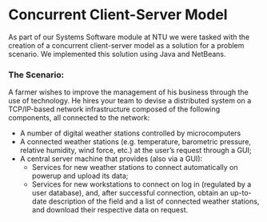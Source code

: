 # Concurrent Client-Server Model
As part of our Systems Software module at NTU we were tasked with the creation of a concurrent client-server model as a solution for a problem scenario. We implemented this solution using Java and NetBeans. 

### The Scenario:
A farmer wishes to improve the management of his business through the use of technology. He hires your team to devise a distributed system on a TCP/IP-based network infrastructure composed of the following components, all connected to the network:
- A number of digital weather stations controlled by microcomputers
- A connected weather stations (e.g. temperature, barometric pressure, relative humidity, wind force, etc.) at the user’s request through a GUI;
- A central server machine that provides (also via a GUI):
  - Services for new weather stations to connect automatically on powerup and upload its data;
  - Services for new workstations to connect on log in (regulated by a user database), and, after successful connection, obtain an up-to-date description of the field and a list of connected weather stations, and download their respective data on request.
